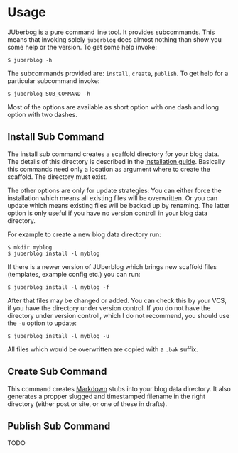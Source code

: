 # Usage

JUberbog is a  pure command line tool. It provides  subcommands. This means that
invoking solely `juberblog`  does almost nothing than show you  some help or the
version. To get some help invoke:

    $ juberblog -h

The subcommands provided are: `install`, `create`,  `publish`. To get help for a
particular subcommand invoke:

    $ juberblog SUB_COMMAND -h

Most of the options are available as  short option with one dash and long option
with two dashes.

## Install Sub Command

The install  sub command creates  a scaffold directory  for your blog  data. The
details    of   this    directory    is   described    in   the    [installation
guide](install.html). Basically this  commands need only a  location as argument
where to create the scaffold. The directory must exist.

The  other options  are only  for update  strategies: You  can either  force the
installation which  means all  existing files  will be  overwritten. Or  you can
update which  means existing  files will  be backed up  by renaming.  The latter
option  is only  useful  if you  have  no  version controll  in  your blog  data
directory.

For example to create a new blog data directory run:

    $ mkdir myblog
    $ juberblog install -l myblog

If  there is  a  newer version  of  JUberblog which  brings  new scaffold  files
(templates, example config etc.) you can run:

    $ juberblog install -l myblog -f

After that  files may be changed  or added. You can  check this by your  VCS, if
you have the directory  under version control. If you do  not have the directory
under  version controll,  which I  do  not recommend,  you should  use the  `-u`
option to update:

    $ juberblog install -l myblog -u

All files which would be overwritten are copied with a `.bak` suffix.

## Create Sub Command

This command creates  [Markdown][markdown] stubs into your  blog data directory.
It  also generates  a  propper slugged  and timestamped  filename  in the  right
directory (either post or site, or one of these in drafts).

## Publish Sub Command

TODO

[markdown]: https://daringfireball.net/projects/markdown/
